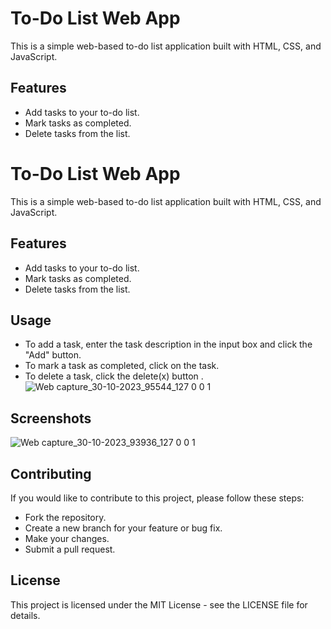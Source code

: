 # To-Do List Web App

This is a simple web-based to-do list application built with HTML, CSS, and JavaScript.

## Features

- Add tasks to your to-do list.
- Mark tasks as completed.
- Delete tasks from the list.

# To-Do List Web App

This is a simple web-based to-do list application built with HTML, CSS, and JavaScript.

## Features

- Add tasks to your to-do list.
- Mark tasks as completed.
- Delete tasks from the list.

## Usage

- To add a task, enter the task description in the     input box and click the "Add" button.
- To mark a task as completed, click on the task.
- To delete a task, click the delete(x) button .
  ![Web capture_30-10-2023_95544_127 0 0 1](https://github.com/dharmendra1104/To-Do-List/assets/140887766/988cf098-9225-4679-b71e-2f8fab34af46)


## Screenshots
  ![Web capture_30-10-2023_93936_127 0 0 1](https://github.com/dharmendra1104/To-Do-List/assets/140887766/d44d8e07-a798-4d78-936c-66031fe3867f)

## Contributing

If you would like to contribute to this project, please follow these steps:
 
- Fork the repository.
- Create a new branch for your feature or bug fix.
- Make your changes.
- Submit a pull request.

## License

This project is licensed under the MIT License - see the LICENSE file for details.
